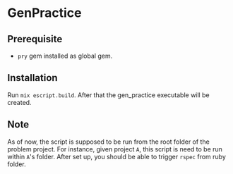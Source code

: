 # GenPractice
## Prerequisite
- `pry` gem installed as global gem.

## Installation
Run `mix escript.build`. After that the gen_practice executable will be created.

## Note
As of now, the script is supposed to be run from the root folder of the problem project.
For instance, given project `A`, this script is need to be run within `A`'s folder.
After set up, you should be able to trigger `rspec` from ruby folder.
